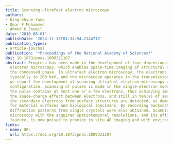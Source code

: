 ```yaml
---
title: Scanning ultrafast electron microscopy
authors:
- Ding-Shyue Yang
- Omar F Mohammed
- Ahmed H Zewail
date: '2010-08-01'
publishDate: '2024-11-15T01:34:54.214471Z'
publication_types:
- article-journal
publication: '*Proceedings of the National Academy of Sciences*'
doi: 10.1073/pnas.1009321107
abstract: Progress has been made in the development of four-dimensional ultrafast
  electron microscopy, which enables space-time imaging of structural dynamics in
  the condensed phase. In ultrafast electron microscopy, the electrons are accelerated,
  typically to 200 keV, and the microscope operates in the transmission mode. Here,
  we report the development of scanning ultrafast electron microscopy using a field-emission-source
  configuration. Scanning of pulses is made in the single-electron mode, for which
  the pulse contains at most one or a few electrons, thus achieving imaging without
  the space-charge effect between electrons, and still in ten(s) of seconds. For imaging,
  the secondary electrons from surface structures are detected, as demonstrated here
  for material surfaces and biological specimens. By recording backscattered electrons,
  diffraction patterns from single crystals were also obtained. Scanning pulsed-electron
  microscopy with the acquired spatiotemporal resolutions, and its efficient heat-dissipation
  feature, is now poised to provide in situ 4D imaging and with environmental capability.
links:
- name: URL
  url: https://doi.org/10.1073/pnas.1009321107
---
```

